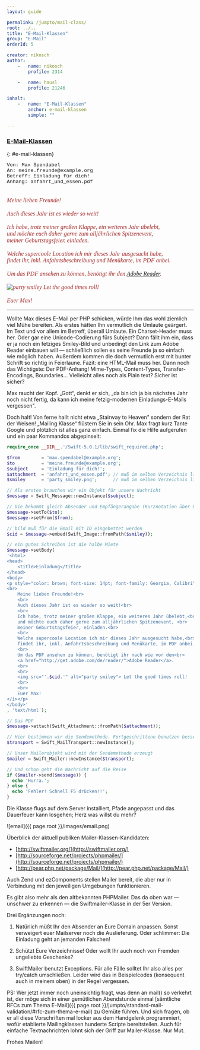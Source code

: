 ```yaml
---
layout: guide

permalink: /jumpto/mail-class/
root: ../..
title: "E-Mail-Klassen"
group: "E-Mail"
orderId: 5

creator: nikosch
author:
    -   name: nikosch
        profile: 2314

    -   name: hausl
        profile: 21246

inhalt:
    -   name: "E-Mail-Klassen"
        anchor: e-mail-klassen
        simple: ""

---
```



### [E-Mail-Klassen](#e-mail-klassen)
{: #e-mail-klassen}

<p style="font-size: 10pt; font-family: Courier New, Consolas">
    Von: Max Spendabel<br>
    An: meine.freunde@example.org<br>
    Betreff: Einladung für dich!<br>
    Anhang: anfahrt_und_essen.pdf<br>
</p>
<p style="color: brown; font-size: 12pt; font-family: Georgia, Calibri"><i>
    <br>
    Meine lieben Freunde!<br>
    <br>
    Auch dieses Jahr ist es wieder so weit!<br>
    <br>
    Ich habe, trotz meiner großen Klappe, ein weiteres Jahr übelebt,<br>
    und möchte euch daher gerne zum alljährlichen Spitzenevent, <br>
    meiner Geburtstagsfeier, einladen.<br>
    <br>
    Welche supercoole Location ich mir dieses Jahr ausgesucht habe,<br>
    findet ihr, inkl. Anfahrtsbeschreibung und Menükarte, im PDF anbei.<br>
    <br>
    Um das PDF ansehen zu können, benötigt ihr den
    <a href="http://get.adobe.com/de/reader/">Adobe Reader</a>.
    <br>
    <br>
    <img src="{{ page.root }}/images/party_smiley.png" alt="party smiley">  Let the good times roll!
    <br>
    <br>
    Euer Max!
</i></p>

---


Wollte Max dieses E-Mail per PHP schicken, würde Ihm das wohl ziemlich viel Mühe bereiten. Als erstes hätten Ihn vermutlich die Umlaute geärgert. Im Text und vor allem im Betreff, überall Umlaute. Ein Charset-Header muss her. Oder gar eine Unicode-Codierung fürs Subject? Dann fällt ihm ein, dass er ja noch ein fetziges Smiley-Bild und unbedingt den Link zum Adobe Reader einbauen will ― schließlich sollen es seine Freunde ja so einfach wie möglich haben. Außerdem kommen die  doch vermutlich erst mit bunter Schrift so richtig in Feierlaune. Fazit: eine HTML-Mail muss her. Dann noch das Wichtigste: Der PDF-Anhang!
Mime-Types, Content-Types, Transfer-Encodings, Boundaries… Vielleicht alles noch als Plain text? Sicher ist sicher?

Max raucht der Kopf. „Gott“, denkt er sich, „da bin ich ja bis nächstes Jahr noch nicht fertig, da kann ich meine fetzig-modernen Einladungs-E-Mails vergessen".

Doch halt! Von ferne hallt nicht etwa „Stairway to Heaven" sondern der Rat der Weisen! „Mailing Klasse“ flüstern Sie in sein Ohr. Max fragt kurz Tante Google und plötzlich ist alles ganz einfach. Einmal fix die Hilfe aufgerufen und ein paar Kommandos abgepinselt:


~~~ php
require_once __DIR__.'/Swift-5.0.1/lib/swift_required.php';

$from        = 'max.spendabel@example.org';
$to          = 'meine.freunde@example.org';
$subject     = 'Einladung für dich!';
$attachment  = 'anfahrt_und_essen.pdf'; // muß im selben Verzeichnis liegen
$smiley      = 'party_smiley.png';      // muß im selben Verzeichnis liegen

// Als erstes brauchen wir ein Objekt für unsere Nachricht
$message = Swift_Message::newInstance($subject);

// Die bekommt gleich Absender und Empfängerangabe (Kurznotation über Queuing geht auch)
$message->setTo($to);
$message->setFrom($from);

// bild muß für die Email mit ID eingebettet werden
$cid = $message->embed(Swift_Image::fromPath($smiley));

// ein gutes Schreiben ist die halbe Miete
$message->setBody(
'<html>
<head>
    <title>Einladung</title>
</head>
<body>
<p style="color: brown; font-size: 14pt; font-family: Georgia, Calibri"><i>
<br>
    Meine lieben Freunde!<br>
    <br>
    Auch dieses Jahr ist es wieder so weit!<br>
    <br>
    Ich habe, trotz meiner großen Klappe, ein weiteres Jahr übelebt,<br>
    und möchte euch daher gerne zum alljährlichen Spitzenevent, <br>
    meiner Geburtstagsfeier, einladen.<br>
    <br>
    Welche supercoole Location ich mir dieses Jahr ausgesucht habe,<br>
    findet ihr, inkl. Anfahrtsbeschreibung und Menükarte, im PDF anbei.<br>
    <br>
    Um das PDF ansehen zu können, benötigt ihr nach wie vor den<br>
    <a href="http://get.adobe.com/de/reader/">Adobe Reader</a>.
    <br>
    <br>
    <img src="'.$cid.'" alt="party smiley"> Let the good times roll!
    <br>
    <br>
    Euer Max!
</i></p>
</body>'
, 'text/html');

// Das PDF
$message->attach(Swift_Attachment::fromPath($attachment));

// Hier bestimmen wir die Sendemethode. Fortgeschrittene benutzen besser SMTP
$transport = Swift_MailTransport::newInstance();

// Unser Mailerobjekt wird mit der Sendemethode erzeugt
$mailer = Swift_Mailer::newInstance($transport);

// Und schon geht die Nachricht auf die Reise
if ($mailer->send($message)) {
  echo 'Hurra.';
} else {
  echo 'Fehler! Schnell F5 drücken!!';
}
~~~

Die Klasse flugs auf dem Server installiert, Pfade angepasst und das Dauerfeuer kann losgehen; Herz was willst du mehr?


![email]({{ page.root }}/images/email.png)



Überblick der aktuell publiken Mailer-Klassen-Kandidaten:

- [http://swiftmailer.org/](http://swiftmailer.org/)
- [http://sourceforge.net/projects/phpmailer/](http://sourceforge.net/projects/phpmailer/)
- [http://pear.php.net/package/Mail/](http://pear.php.net/package/Mail/)


Auch Zend und ezComponents stellen Mailer bereit, die aber nur in Verbindung mit den jeweiligen Umgebungen funktionieren.


Es gibt also mehr als den altbekannten PHPMailer. Das da oben war ― unschwer zu erkennen ― die Swiftmailer-Klasse in der 5er Version.

Drei Ergänzungen noch:

1. Natürlich müßt Ihr den Absender an Eure Domain anpassen. Sonst verweigert euer Mailserver noch die Auslieferung. Oder schlimmer: Die Einladung geht an jemanden Falschen!

2. Schützt Eure Verzeichnisse! Oder wollt Ihr auch noch von Fremden ungeliebte Geschenke?

3. SwiftMailer benutzt Exceptions. Für alle Fälle solltet Ihr also alles per try/catch umschließen. Leider wird das in Beispielcodes (konsequent auch in meinem oben) in der Regel vergessen.


PS: Wer jetzt immer noch uneinsichtig fragt, was denn an mail() so verkehrt ist, der möge sich in einer gemütlichen  Abendstunde einmal [sämtliche RFCs zum Thema E-Mail]({{ page.root }}/jumpto/standard-mail-validation/#rfc-zum-thema-e-mail) zu Gemüte führen. Und sich fragen, ob er all diese Vorschriften mal locker aus dem Handgelenk programmiert, wofür etablierte Mailingklassen hunderte Scripte bereitstellen. Auch für einfache Textnachrichten lohnt sich der Griff zur Mailer-Klasse. Nur Mut.

Frohes Mailen!
